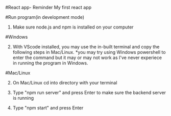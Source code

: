 #React app- Reminder
My first react app

#Run program(in development mode)
1. Make sure node.js and npm is installed on your computer

#Windows

2. With VScode installed, you may use the in-built terminal and copy the following steps in Mac/Linux.
*you may try using Windows powershell to enter the command but it may or may not work as I've never experiece in running the program in Windows.

#Mac/Linux

2. On Mac/Linux cd into directory with your terminal

3. Type "npm run server" and press Enter to make sure the backend server is running
4. Type "npm start" and press Enter
